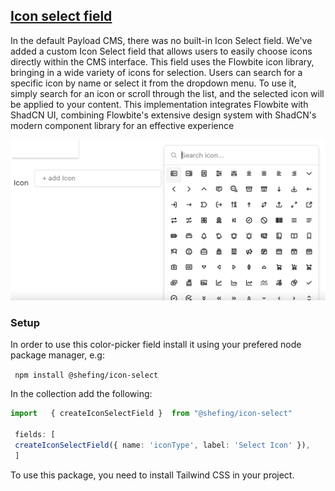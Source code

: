 ## [Icon select field ](./src/index.ts)

In the default Payload CMS, there was no built-in Icon Select field. We've added a custom Icon Select field that allows users to easily choose icons directly within the CMS interface.
This field uses the Flowbite icon library, bringing in a wide variety of icons for selection.
Users can search for a specific icon by name or select it from the dropdown menu. To use it, simply search for an icon or scroll through the list, and the selected icon will be applied to your content. This implementation integrates Flowbite with ShadCN UI, combining Flowbite's extensive design system with ShadCN's modern component library for an effective experience

![img1.png](./images/img1.png)

### Setup

In order to use this color-picker field  install it using your prefered node package manager, e.g:

` npm install @shefing/icon-select`

In the collection  add the following:

```typescript
import   { createIconSelectField }  from "@shefing/icon-select"

 fields: [ 
 createIconSelectField({ name: 'iconType', label: 'Select Icon' }),
 ]
```

To use this package, you need to install Tailwind CSS in your project.


